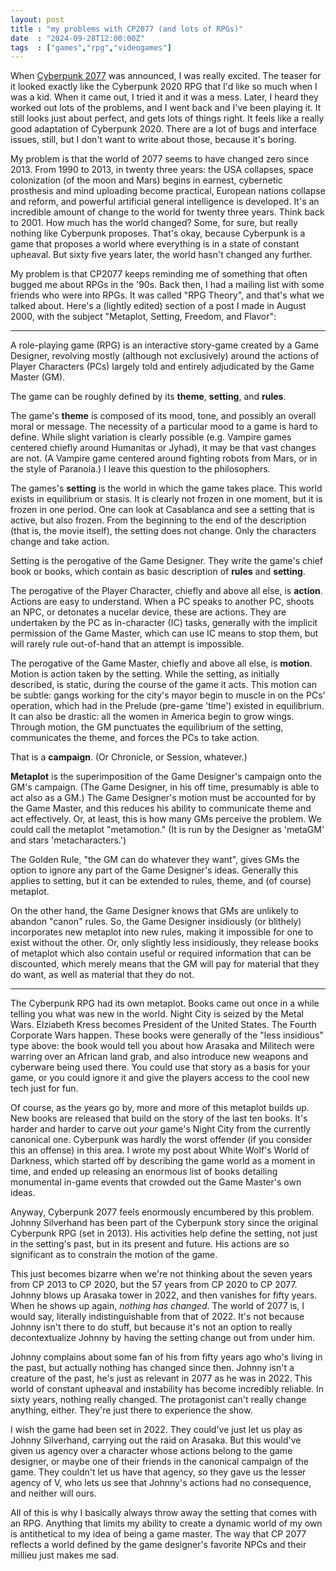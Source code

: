 ```yaml
---
layout: post
title : "my problems with CP2077 (and lots of RPGs)"
date  : "2024-09-28T12:00:00Z"
tags  : ["games","rpg","videogames"]
---
```


When [Cyberpunk 2077](https://en.wikipedia.org/wiki/Cyberpunk_2077) was
announced, I was really excited.  The teaser for it looked exactly like the
Cyberpunk 2020 RPG that I'd like so much when I was a kid.  When it came out, I
tried it and it was a mess.  Later, I heard they worked out lots of the
problems, and I went back and I've been playing it.  It still looks just about
perfect, and gets lots of things right.  It feels like a really good adaptation
of Cyberpunk 2020.  There are a lot of bugs and interface issues, still, but I
don't want to write about those, because it's boring.

My problem is that the world of 2077 seems to have changed zero since 2013.
From 1990 to 2013, in twenty three years: the USA collapses, space colonization
(of the moon and Mars) begins in earnest, cybernetic prosthesis and mind
uploading become practical, European nations collapse and reform, and powerful
artificial general intelligence is developed.  It's an incredible amount of
change to the world for twenty three years.  Think back to 2001.  How much has
the world changed?  Some, for sure, but really nothing like Cyberpunk proposes.
That's okay, because Cyberpunk is a game that proposes a world where everything
is in a state of constant upheaval.  But sixty five years later, the world
hasn't changed any further.

My problem is that CP2077 keeps reminding me of something that often bugged me
about RPGs in the '90s.  Back then, I had a mailing list with some friends who
were into RPGs.  It was called "RPG Theory", and that's what we talked about.
Here's a (lightly edited) section of a post I made in August 2000, with the
subject "Metaplot, Setting, Freedom, and Flavor":

----

A role-playing game (RPG) is an interactive story-game created by a Game
Designer, revolving mostly (although not exclusively) around the actions of
Player Characters (PCs)  largely told and entirely adjudicated by the Game
Master (GM).

The game can be roughly defined by its **theme**, **setting**, and **rules**.

The game's **theme** is composed of its mood, tone, and possibly an overall
moral or message.  The necessity of a particular mood to a game is hard to
define.  While slight variation is clearly possible (e.g. Vampire games
centered chiefly around Humanitas or Jyhad), it may be that vast changes are
not.  (A Vampire game centered around fighting robots from Mars, or in the
style of Paranoia.) I leave this question to the philosophers.

The games's **setting** is the world in which the game takes place.  This world
exists in equilibrium or stasis.  It is clearly not frozen in one moment, but
it is frozen in one period.  One can look at Casablanca and see a setting that
is active, but also frozen.  From the beginning to the end of the description
(that is, the movie itself), the setting does not change.  Only the characters
change and take action.

Setting is the perogative of the Game Designer.  They write the game's chief
book or books, which contain as basic description of **rules** and **setting**.

The perogative of the Player Character, chiefly and above all else, is
**action**.  Actions are easy to understand.  When a PC speaks to another PC,
shoots an NPC, or detonates a nucelar device, these are actions.  They are
undertaken by the PC as in-character (IC) tasks, generally with the implicit
permission of the Game Master, which can use IC means to stop them, but will
rarely rule out-of-hand that an attempt is impossible.

The perogative of the Game Master, chiefly and above all else, is **motion**.
Motion is action taken by the setting.  While the setting, as initially
described, is static, during the course of the game it acts.  This motion can
be subtle:  gangs working for the city's mayor begin to muscle in on the PCs'
operation, which had in the Prelude (pre-game 'time') existed in equilibrium.
It can also be drastic:  all the women in America begin to grow wings.  Through
motion, the GM punctuates the equilibrium of the setting, communicates the
theme, and forces the PCs to take action.

That is a **campaign**.  (Or Chronicle, or Session, whatever.)

**Metaplot** is the superimposition of the Game Designer's campaign onto the
GM's campaign.  (The Game Designer, in his off time, presumably is able to act
also as a GM.)  The Game Designer's motion must be accounted for by the Game
Master, and this reduces his ability to communicate theme and act effectively.
Or, at least, this is how many GMs perceive the problem.  We could call the
metaplot "metamotion."  (It is run by the Designer as 'metaGM' and stars
'metacharacters.')

The Golden Rule, "the GM can do whatever they want", gives GMs the option to
ignore any part of the Game Designer's ideas.  Generally this applies to
setting, but it can be extended to rules, theme, and (of course) metaplot.

On the other hand, the Game Designer knows that GMs are unlikely
to abandon "canon" rules.  So, the Game Designer insidiously (or blithely)
incorporates new metaplot into new rules, making it impossible for one to exist
without the other.  Or, only slightly less insidiously, they release books of
metaplot which also contain useful or required information that can be
discounted, which merely means that the GM will pay for material that they do
want, as well as material that they do not.

----

The Cyberpunk RPG had its own metaplot.  Books came out once in a while telling
you what was new in the world.  Night City is seized by the Metal Wars.
Elziabeth Kress becomes President of the United States.  The Fourth Corporate
Wars happen.  These books were generally of the "less insidious" type above:
the book would tell you about how Arasaka and Militech were warring over an
African land grab, and also introduce new weapons and cyberware being used
there.  You could use that story as a basis for your game, or you could ignore
it and give the players access to the cool new tech just for fun.

Of course, as the years go by, more and more of this metaplot builds up.  New
books are released that build on the story of the last ten books.  It's harder
and harder to carve out *your* game's Night City from the currently canonical
one.  Cyberpunk was hardly the worst offender (if you consider this an offense)
in this area.  I wrote my post about White Wolf's World of Darkness, which
started off by describing the game world as a moment in time, and ended up
releasing an enormous list of books detailing monumental in-game events that
crowded out the Game Master's own ideas.

Anyway, Cyberpunk 2077 feels enormously encumbered by this problem.  Johnny
Silverhand has been part of the Cyberpunk story since the original Cyberpunk
RPG (set in 2013).  His activities help define the setting, not just in the
setting's past, but in its present and future.  His actions are so significant
as to constrain the motion of the game.

This just becomes bizarre when we're not thinking about the seven years from CP
2013 to CP 2020, but the 57 years from CP 2020 to CP 2077.  Johnny blows up
Arasaka tower in 2022, and then vanishes for fifty years.  When he shows up
again, *nothing has changed*.  The world of 2077 is, I would say, literally
indistinguishable from that of 2022.  It's not because Johnny isn't there to do
stuff, but because it's not an option to really decontextualize Johnny by
having the setting change out from under him.

Johnny complains about some fan of his from fifty years ago who's living in the
past, but actually nothing has changed since then.  Johnny isn't a creature of
the past, he's just as relevant in 2077 as he was in 2022.  This world of
constant upheaval and instability has become incredibly reliable.  In sixty
years, nothing really changed.  The protagonist can't really change anything,
either.  They're just there to experience the show.

I wish the game had been set in 2022.  They could've just let us play as Johnny
Silverhand, carrying out the raid on Arasaka.  But this would've given us
agency over a character whose actions belong to the game designer, or maybe one
of their friends in the canonical campaign of the game.  They couldn't let us
have that agency, so they gave us the lesser agency of V, who lets us see that
Johnny's actions had no consequence, and neither will ours.

All of this is why I basically always throw away the setting that comes with an
RPG.  Anything that limits my ability to create a dynamic world of my own is
antithetical to my idea of being a game master.  The way that CP 2077 reflects
a world defined by the game designer's favorite NPCs and their millieu just
makes me sad.
